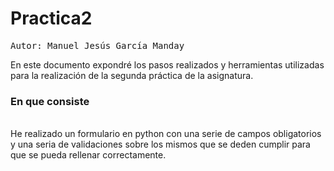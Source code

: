 Practica2
=========

<pre>
Autor: Manuel Jesús García Manday
</pre>

En este documento expondré los pasos realizados y herramientas utilizadas para la realización de la segunda práctica de la asignatura.


<b><h3>En que consiste</h3></b>   
He realizado un formulario en python con una serie de campos obligatorios y una seria de validaciones sobre los mismos que se deden cumplir para 
que se pueda rellenar correctamente.

